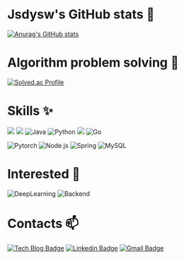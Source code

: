 <!--
**jsdysw/jsdysw** is a ✨ _special_ ✨ repository because its `README.md` (this file) appears on your GitHub profile.

Here are some ideas to get you started:

- 🔭 I’m currently working on ...
- 🌱 I’m currently learning ...
- 👯 I’m looking to collaborate on ...
- 🤔 I’m looking for help with ...
- 💬 Ask me about ...
- 📫 How to reach me: ...
- 😄 Pronouns: ...
- ⚡ Fun fact: ...
-->

# Jsdysw's GitHub stats 👋 

[![Anurag's GitHub stats](https://github-readme-stats.vercel.app/api?username=jsdysw&show_icons=true&theme=tokyonight)](https://github.com/anuraghazra/github-readme-stats)

# Algorithm problem solving 🌱 

[![Solved.ac Profile](http://mazassumnida.wtf/api/v2/generate_badge?boj=o_okind)](https://solved.ac/o_okind/)


# Skills ✨ 

<img src ="https://img.shields.io/badge/C-A8B9CC.svg?&style=for-the-badge&logo=C&logoColor=white"> <img src="https://img.shields.io/badge/C++-00599C?style=for-the-badge&logo=C%2B%2B&logoColor=white"> <img alt="Java" src ="https://img.shields.io/badge/Java-007396.svg?&style=for-the-badge&logo=Java&logoColor=white"> <img alt="Python" src ="https://img.shields.io/badge/Python-3776AB.svg?&style=for-the-badge&logo=Python&logoColor=white"> <img src="https://img.shields.io/badge/JavaScript-F7DF1E?style=for-the-badge&logo=JavaScript&logoColor=white"/> <img alt="Go" src ="https://img.shields.io/badge/Go-00ADD8.svg?&style=for-the-badge&logo=Go&logoColor=white">

<img alt="Pytorch" src ="https://img.shields.io/badge/Pytorch-EE4C2C.svg?&style=for-the-badge&logo=Pytorch&logoColor=white"> <img alt="Node.js" src ="https://img.shields.io/badge/Node.js-339933.svg?&style=for-the-badge&logo=Node.js&logoColor=white"> <img alt="Spring" src ="https://img.shields.io/badge/Spring Boot-6DB33F.svg?&style=for-the-badge&logo=Spring-Boot&logoColor=white"> <img alt="MySQL" src ="https://img.shields.io/badge/MySQL-4479A1.svg?&style=for-the-badge&logo=MySQL&logoColor=white"/>


# Interested 💬

<img alt="DeepLearning" src ="https://img.shields.io/badge/DeepLearning-00599C.svg?&style=for-the-badge&logo=DeepLearning&logoColor=white"> <img alt="Backend" src ="https://img.shields.io/badge/Backend-6DB33F.svg?&style=for-the-badge&logo=Backend&logoColor=white"/>

# Contacts 📫 

[![Tech Blog Badge](http://img.shields.io/badge/-Tech%20blog-black?style=for-the-badge&logo=github&link=https://jsdysw.tistory.com/)](https://jsdysw.tistory.com/)
[![Linkedin Badge](https://img.shields.io/badge/-LinkedIn-blue?style=for-the-badge&logo=Linkedin&logoColor=white&link=https://www.linkedin.com/in/seokwon-yoon-18932a238/)](https://www.linkedin.com/in/seokwon-yoon-18932a238/)
[![Gmail Badge](https://img.shields.io/badge/Gmail-d14836?style=for-the-badge&logo=Gmail&logoColor=white&link=mailto:jsdysw@gmail.com)](mailto:jsdysw@gmail.com)
	
